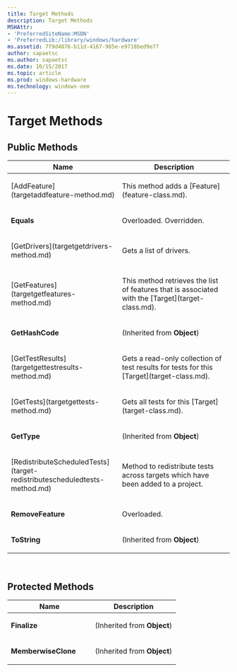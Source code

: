 ```yaml
---
title: Target Methods
description: Target Methods
MSHAttr:
- 'PreferredSiteName:MSDN'
- 'PreferredLib:/library/windows/hardware'
ms.assetid: 7f9d4876-b11d-4167-985e-e9718bed9e77
author: sapaetsc
ms.author: sapaetsc
ms.date: 10/15/2017
ms.topic: article
ms.prod: windows-hardware
ms.technology: windows-oem
---
```


# Target Methods


## <span id="Public_Methods"></span><span id="public_methods"></span><span id="PUBLIC_METHODS"></span>Public Methods


<table>
<colgroup>
<col width="50%" />
<col width="50%" />
</colgroup>
<thead>
<tr class="header">
<th>Name</th>
<th>Description</th>
</tr>
</thead>
<tbody>
<tr class="odd">
<td><p>[AddFeature](targetaddfeature-method.md)</p></td>
<td><p>This method adds a [Feature](feature-class.md).</p></td>
</tr>
<tr class="even">
<td><p><strong>Equals</strong></p></td>
<td><p>Overloaded. Overridden.</p></td>
</tr>
<tr class="odd">
<td><p>[GetDrivers](targetgetdrivers-method.md)</p></td>
<td><p>Gets a list of drivers.</p></td>
</tr>
<tr class="even">
<td><p>[GetFeatures](targetgetfeatures-method.md)</p></td>
<td><p>This method retrieves the list of features that is associated with the [Target](target-class.md).</p></td>
</tr>
<tr class="odd">
<td><p><strong>GetHashCode</strong></p></td>
<td><p>(Inherited from <strong>Object</strong>)</p></td>
</tr>
<tr class="even">
<td><p>[GetTestResults](targetgettestresults-method.md)</p></td>
<td><p>Gets a read-only collection of test results for tests for this [Target](target-class.md).</p></td>
</tr>
<tr class="odd">
<td><p>[GetTests](targetgettests-method.md)</p></td>
<td><p>Gets all tests for this [Target](target-class.md).</p></td>
</tr>
<tr class="even">
<td><p><strong>GetType</strong></p></td>
<td><p>(Inherited from <strong>Object</strong>)</p></td>
</tr>
<tr class="odd">
<td><p>[RedistributeScheduledTests](target-redistributescheduledtests-method.md)</p></td>
<td><p>Method to redistribute tests across targets which have been added to a project.</p></td>
</tr>
<tr class="even">
<td><p><strong>RemoveFeature</strong></p></td>
<td><p>Overloaded.</p></td>
</tr>
<tr class="odd">
<td><p><strong>ToString</strong></p></td>
<td><p>(Inherited from <strong>Object</strong>)</p></td>
</tr>
</tbody>
</table>

 

## <span id="Protected_Methods"></span><span id="protected_methods"></span><span id="PROTECTED_METHODS"></span>Protected Methods


<table>
<colgroup>
<col width="50%" />
<col width="50%" />
</colgroup>
<thead>
<tr class="header">
<th>Name</th>
<th>Description</th>
</tr>
</thead>
<tbody>
<tr class="odd">
<td><p><strong>Finalize</strong></p></td>
<td><p>(Inherited from <strong>Object</strong>)</p></td>
</tr>
<tr class="even">
<td><p><strong>MemberwiseClone</strong></p></td>
<td><p>(Inherited from <strong>Object</strong>)</p></td>
</tr>
</tbody>
</table>

 

 

 






